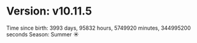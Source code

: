 # Version: v10.11.5
Time since birth: 3993 days, 95832 hours, 5749920 minutes, 344995200 seconds
Season: Summer ☀️
